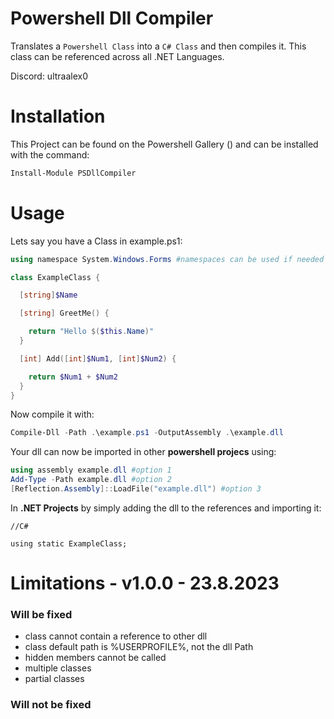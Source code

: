 # Powershell Dll Compiler
Translates a `Powershell Class` into a `C# Class` and then compiles it. This class can be referenced across all .NET Languages.

Discord: ultraalex0

# Installation
This Project can be found on the Powershell Gallery () and can be installed with the command:
```powershell
Install-Module PSDllCompiler
```

# Usage
Lets say you have a Class in example.ps1:
```powershell
using namespace System.Windows.Forms #namespaces can be used if needed

class ExampleClass {

  [string]$Name

  [string] GreetMe() {

    return "Hello $($this.Name)"
  }

  [int] Add([int]$Num1, [int]$Num2) {

    return $Num1 + $Num2
  }
}
```
Now compile it with:
```powershell
Compile-Dll -Path .\example.ps1 -OutputAssembly .\example.dll
```
Your dll can now be imported in other **powershell projecs** using:
```powershell
using assembly example.dll #option 1
Add-Type -Path example.dll #option 2
[Reflection.Assembly]::LoadFile("example.dll") #option 3
```
In **.NET Projects** by simply adding the dll to the references and importing it:
```CSharp
//C#

using static ExampleClass;
```
# Limitations - v1.0.0 - 23.8.2023
### Will be fixed
* class cannot contain a reference to other dll
* class default path is %USERPROFILE%, not the dll Path
* hidden members cannot be called
* multiple classes
* partial classes
### Will not be fixed
